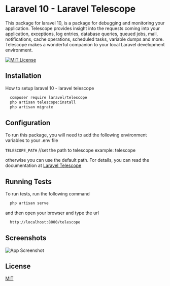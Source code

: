 
# Laravel 10 - Laravel Telescope

This package for laravel 10, is a package for debugging and monitoring your application. Telescope provides insight into the requests coming into your application, exceptions, log entries, database queries, queued jobs, mail, notifications, cache operations, scheduled tasks, variable dumps and more. Telescope makes a wonderful companion to your local Laravel development environment.





[![MIT License](https://img.shields.io/badge/License-MIT-green.svg)](https://choosealicense.com/licenses/mit/)


## Installation

How to setup laravel 10 - laravel telescope

```bash
  composer require laravel/telescope
  php artisan telescope:install
  php artisan migrate

```
## Configuration

To run this package, you will need to add the following environment variables to your .env file

`TELESCOPE_PATH` //set the path to telescope example: telescope

otherwise you can use the default path. For details, you can read the documentation at [Laravel Telescope](https://laravel.com/docs/8.x/telescope)

## Running Tests

To run tests, run the following command

```bash
  php artisan serve
```
and then open your browser and type the url

```bash
  http://localhost:8000/telescope
```

## Screenshots

![App Screenshot](https://i.ibb.co/vVm9RjS/image.png)

## License

[MIT](https://choosealicense.com/licenses/mit/)

